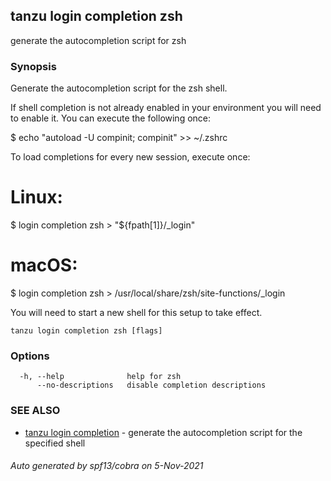 ## tanzu login completion zsh

generate the autocompletion script for zsh

### Synopsis


Generate the autocompletion script for the zsh shell.

If shell completion is not already enabled in your environment you will need
to enable it.  You can execute the following once:

$ echo "autoload -U compinit; compinit" >> ~/.zshrc

To load completions for every new session, execute once:
# Linux:
$ login completion zsh > "${fpath[1]}/_login"
# macOS:
$ login completion zsh > /usr/local/share/zsh/site-functions/_login

You will need to start a new shell for this setup to take effect.


```
tanzu login completion zsh [flags]
```

### Options

```
  -h, --help              help for zsh
      --no-descriptions   disable completion descriptions
```

### SEE ALSO

* [tanzu login completion](tanzu_login_completion.md)	 - generate the autocompletion script for the specified shell

###### Auto generated by spf13/cobra on 5-Nov-2021
